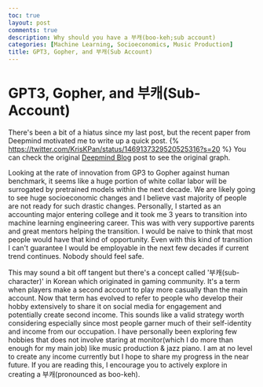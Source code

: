 ```yaml
---
toc: true
layout: post
comments: true
description: Why should you have a 부캐(boo-keh;sub account)
categories: [Machine Learning, Socioeconomics, Music Production]
title: GPT3, Gopher, and 부캐(Sub Account)
---
```


# GPT3, Gopher, and 부캐(Sub-Account)

There's been a bit of a hiatus since my last post, but the recent paper from Deepmind motivated me to write up a quick post.
{% https://twitter.com/KrisKPan/status/1469137329520525316?s=20 %}
You can check the original [Deepmind Blog](https://deepmind.com/blog/article/language-modelling-at-scale) post to see the original graph.

Looking at the rate of innovation from GP3 to Gopher against human benchmark, it seems like a huge portion of white collar labor will be surrogated by pretrained 
models within the next decade. We are likely going to see huge socioeconomic changes and I believe vast majority of people are not ready for such drastic changes. 
Personally, I started as an accounting major entering college and it took me 3 years to transition into machine learning engineering career.
This was with very supportive parents and great mentors helping the transition. I would be naive to think that most people would have that kind of opportunity. 
Even with this kind of transition I can't guarantee I would be employable in the next few decades if current trend continues. Nobody should feel safe.

This may sound a bit off tangent but there's a concept called '부캐(sub-character)' in Korean which originated in gaming community. 
It's a term when players make a second account to play more casually than the main account. Now that term has evolved to refer to 
people who develop their hobby extensively to share it on social media for engagement and potentially create second income. 
This sounds like a valid strategy worth considering especially since most people garner much of their self-identity and income from our occupation. 
I have personally been exploring few hobbies that does not involve staring at monitor(which I do more than enough for my main job) like music production & jazz piano. 
I am at no level to create any income currently but I hope to share my progress in the near future. If you are reading this, I encourage you to actively explore in
creating a 부캐(pronounced as boo-keh).
